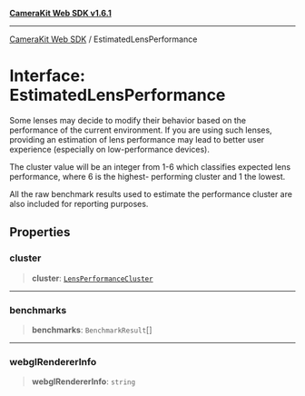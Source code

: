[**CameraKit Web SDK v1.6.1**](../README.md)

***

[CameraKit Web SDK](../globals.md) / EstimatedLensPerformance

# Interface: EstimatedLensPerformance

Some lenses may decide to modify their behavior based on the performance of the current environment. If you are
using such lenses, providing an estimation of lens performance may lead to better user experience (especially on
low-performance devices).

The cluster value will be an integer from 1-6 which classifies expected lens performance, where 6 is the highest-
performing cluster and 1 the lowest.

All the raw benchmark results used to estimate the performance cluster are also included for reporting purposes.

## Properties

### cluster

> **cluster**: [`LensPerformanceCluster`](../type-aliases/LensPerformanceCluster.md)

***

### benchmarks

> **benchmarks**: `BenchmarkResult`[]

***

### webglRendererInfo

> **webglRendererInfo**: `string`

